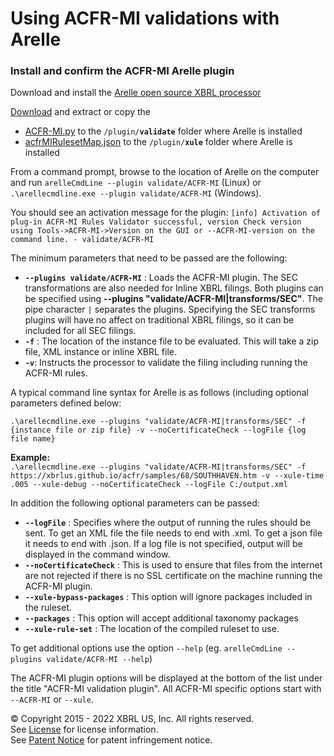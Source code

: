# Using ACFR-MI validations with Arelle 

### Install and confirm the ACFR-MI Arelle plugin 

Download and install the [Arelle open source XBRL processor](https://arelle.org/pub)

[Download](https://github.com/xbrlus/acfr/raw/master/validation/ACFR-MI-plugin.zip) and extract or copy the 
- [ACFR-MI.py](https://github.com/xbrlus/acfr/raw/master/validation/ACFR-MI.py) to the `/plugin/`**`validate`** folder where Arelle is installed 
- [acfrMIRulesetMap.json](https://github.com/xbrlus/acfr/raw/master/validation/acfrMIRulesetMap.json) to the `/plugin/`**`xule`** folder where Arelle is installed 

From a command prompt, browse to the location of Arelle on the computer and run `arelleCmdLine --plugin validate/ACFR-MI` (Linux) or `.\arellecmdline.exe --plugin validate/ACFR-MI` (Windows).

You should see an activation message for the plugin:
`
[info] Activation of plug-in ACFR-MI Rules Validator successful, version Check version using Tools->ACFR-MI->Version on the GUI or --ACFR-MI-version on the command line. - validate/ACFR-MI
`  

The minimum parameters that need to be passed are the following:
* **`--plugins validate/ACFR-MI`** : Loads the ACFR-MI plugin. The SEC transformations are also needed for Inline XBRL filings. Both plugins can be specified using **--plugins "validate/ACFR-MI|transforms/SEC"**. The pipe character `|` separates the plugins. Specifying the SEC transforms plugins will have no affect on traditional XBRL filings, so it can be included for all SEC filings.
* **`-f`** : The location of the instance file to be evaluated. This will take a zip file, XML instance or inline XBRL file.
* **`-v`**: Instructs the processor to validate the filing including running the ACFR-MI rules.

A typical command line syntax for Arelle is as follows (including optional parameters defined below:

`
.\arellecmdline.exe --plugins "validate/ACFR-MI|transforms/SEC" -f {instance file or zip file} -v --noCertificateCheck --logFile {log file name}
`

**Example:**  
`
.\arellecmdline.exe --plugins "validate/ACFR-MI|transforms/SEC" -f https://xbrlus.github.io/acfr/samples/68/SOUTHHAVEN.htm -v --xule-time .005 --xule-debug --noCertificateCheck --logFile C:/output.xml
`   

In addition the following optional parameters can be passed:

* **`--logFile`** : Specifies where the output of running the rules should be sent. To get an XML file the file needs to end with .xml. To get a json file it needs to end with .json. If a log file is not specified, output will be displayed in the command window.
* **`--noCertificateCheck`** : This is used to ensure that files from the internet are not rejected if there is no SSL certificate on the machine running the ACFR-MI plugin.
* **`--xule-bypass-packages`** : This option will ignore packages included in the ruleset.  
* **`--packages`** : This option will accept additional taxonomy packages
* **`--xule-rule-set`** : The location of the compiled ruleset to use. 

To get additional options use the option `--help` (eg. `arelleCmdLine --plugins validate/ACFR-MI --help`)

The ACFR-MI plugin options will be displayed at the bottom of the list under the title "ACFR-MI validation plugin". All ACFR-MI specific options start with `--ACFR-MI` or `--xule`.
 
© Copyright 2015 - 2022 XBRL US, Inc. All rights reserved.   
See [License](https://xbrl.us/dqc-license) for license information.  
See [Patent Notice](https://xbrl.us/dqc-patent) for patent infringement notice.
